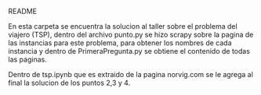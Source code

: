 README

En esta carpeta se encuentra la solucion al taller sobre el problema del viajero (TSP),
dentro del archivo punto.py se hizo scrapy sobre la pagina de las instancias para este problema, para obtener
los nombres de cada instancia y dentro de PrimeraPregunta.py se obtiene el contenido de todas las paginas.

Dentro de tsp.ipynb que es extraido de la pagina norvig.com se le agrega al final la solucion de los puntos 2,3 y 4.